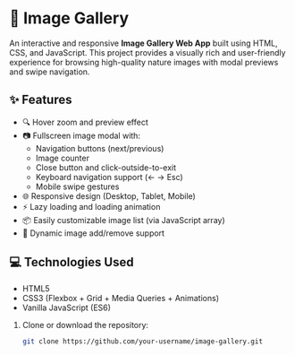 # 🌄 Image Gallery

An interactive and responsive **Image Gallery Web App** built using HTML, CSS, and JavaScript. This project provides a visually rich and user-friendly experience for browsing high-quality nature images with modal previews and swipe navigation.

## ✨ Features

- 🔍 Hover zoom and preview effect
- 📷 Fullscreen image modal with:
  - Navigation buttons (next/previous)
  - Image counter
  - Close button and click-outside-to-exit
  - Keyboard navigation support (← → Esc)
  - Mobile swipe gestures
- 🌐 Responsive design (Desktop, Tablet, Mobile)
- ⚡ Lazy loading and loading animation
- 📦 Easily customizable image list (via JavaScript array)
- 🧩 Dynamic image add/remove support

## 💻 Technologies Used

- HTML5
- CSS3 (Flexbox + Grid + Media Queries + Animations)
- Vanilla JavaScript (ES6)

1. Clone or download the repository:
   ```bash
   git clone https://github.com/your-username/image-gallery.git
